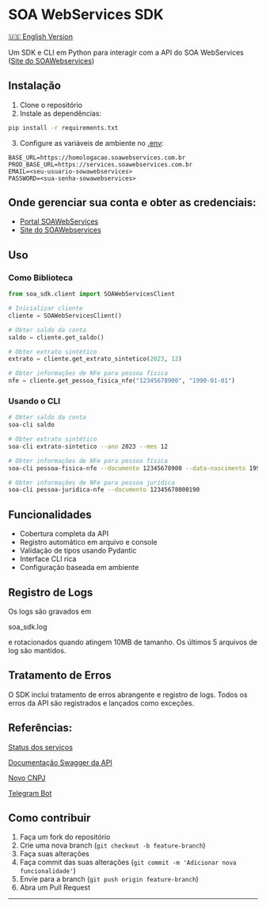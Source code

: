 # SOA WebServices SDK

[🇺🇸 English Version](README.md)

Um SDK e CLI em Python para interagir com a API do SOA WebServices ([Site do SOAWebservices](https://www.soawebservices.com.br/))

## Instalação

1. Clone o repositório
2. Instale as dependências:

```bash
pip install -r requirements.txt
```

3. Configure as variáveis de ambiente no [.env](vscode-file://vscode-app/c:/Program%20Files/Microsoft%20VS%20Code/resources/app/out/vs/code/electron-sandbox/workbench/workbench.html):

```
BASE_URL=https://homologacao.soawebservices.com.br
PROD_BASE_URL=https://services.soawebservices.com.br
EMAIL=<seu-usuario-sowawebservices>
PASSWORD=<sua-senha-sowawebservices>
```

## Onde gerenciar sua conta e obter as credenciais:

* [Portal SOAWebServices](https://portal.soawebservices.com.br/Identity/Login)
* [Site do SOAWebservices](https://www.soawebservices.com.br/)

## Uso

### Como Biblioteca

```python
from soa_sdk.client import SOAWebServicesClient

# Inicializar cliente
cliente = SOAWebServicesClient()

# Obter saldo da conta
saldo = cliente.get_saldo()

# Obter extrato sintético
extrato = cliente.get_extrato_sintetico(2023, 12)

# Obter informações de NFe para pessoa física
nfe = cliente.get_pessoa_fisica_nfe("12345678900", "1990-01-01")
```

### Usando o CLI

```bash
# Obter saldo da conta
soa-cli saldo

# Obter extrato sintético
soa-cli extrato-sintetico --ano 2023 --mes 12

# Obter informações de NFe para pessoa física
soa-cli pessoa-fisica-nfe --documento 12345678900 --data-nascimento 1990-01-01

# Obter informações de NFe para pessoa jurídica
soa-cli pessoa-juridica-nfe --documento 12345678000190
```

## Funcionalidades

- Cobertura completa da API
- Registro automático em arquivo e console
- Validação de tipos usando Pydantic
- Interface CLI rica
- Configuração baseada em ambiente

## Registro de Logs

Os logs são gravados em

soa_sdk.log

 e rotacionados quando atingem 10MB de tamanho. Os últimos 5 arquivos de log são mantidos.

## Tratamento de Erros

O SDK inclui tratamento de erros abrangente e registro de logs. Todos os erros da API são registrados e lançados como exceções.

## Referências:

[Status dos serviços](https://status.i-stream.com.br/status/servicos)

[Documentação Swagger da API](https://services.soawebservices.com.br/documentacao/index.html)

[Novo CNPJ](https://github.com/gersonfreire/novo-cnpj)

[Telegram Bot](https://t.me/PessoaBot)

## Como contribuir

1. Faça um fork do repositório
2. Crie uma nova branch (`git checkout -b feature-branch`)
3. Faça suas alterações
4. Faça commit das suas alterações (`git commit -m 'Adicionar nova funcionalidade'`)
5. Envie para a branch (`git push origin feature-branch`)
6. Abra um Pull Request

---
